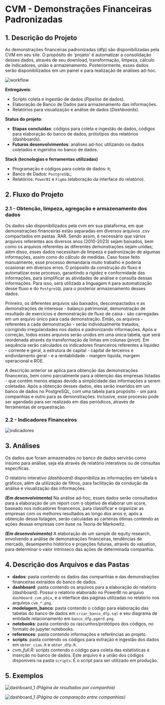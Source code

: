 # CVM - Demonstrações Financeiras Padronizadas

## 1. Descrição do Projeto

As demonstrações financeiras padronizadas (dfp) são disponibilizadas pela CVM em seu site. O propósito do 'projeto' é automatizar a consolidação desses dados, através de seu download, transformação, limpeza, cálculo de indicadores, união e armazenamento. Posteriormente, esses dados serão disponibilizados em um painel e para realização de análises ad-hoc.

![workflow](https://github.com/viniciusbelchior0/cvm_DFPs/blob/main/references/diagrama_cvm-dfps.png)

**Entregáveis**:
- Scripts coleta e ingestão de dados (*Pipeline* de dados).
- Elaboração de Banco de Dados para armazenamento das informações.
- Relatórios para visualização e análise de dados (*Dashboards*).

**Status do projeto**:
- **Etapas concluídas**: códigos para coleta e ingestão de dados, códigos para elaboração do banco de dados, prótotipos dos relatórios (dashboards).
- **Futuros desenvolvimentos**: análises ad-hoc utilizando os dados coletados e ingeridos no banco de dados.

**Stack (tecnologias e ferramentas utilizadas)**
- Programação e códigos para coleta de dados: `R`;
- Banco de Dados: `PostgreSQL`;
- Relatórios: `PowerBI` e `Figma` (elaboração da interface do relatório).


## 2. Fluxo do Projeto

### 2.1 - Obtenção, limpeza, agregação e armazenamento dos dados
Os dados são disponibilizados pela cvm em sua plataforma, em que demonstrações financeiras estão separadas em diversos arquivos .csv compactados em pastas .RAR. Sendo assim, é necessário que vários arquivos referentes aos diversos anos (2010-2023) sejam baixados, bem como os arquivos referentes às diferentes demonstrações sejam unidas; além disso, esses dados necessitam de limpeza e padronização de algumas informações, assim como do cálculo de medidas. Caso fosse feito manualmente, esse processo demandaria muito trabalho e poderia ocasionar em diversos erros. O próposito da construção do fluxo é automatizar esse processo, garantindo a rigidez e conformidade das informações, para simplificar as atividades de análise e consulta dessas informações. Para isso, será utilizada a linguagem `R` para automatização desse fluxo e do `PostgreSQL` para o posterior armazenamento desses dados.

Primeiro, os diferentes arquivos são baixados, descompactados e as demonstrações de interesse - balanço patrimonial, demonstração de resultado de exercícios e demonstração de fluxo de caixa - são carregadas em um arquivo único para cada demonstração. Então, os arquivos - referentes a cada demonstração - serão individualmente tratados, corrigindo irregularidades nos dados e padronizando informações. Após a correção, todos esses arquivos serão unidos em uma única tabela, que será reordenada através da transformação de linhas em colunas (*pivot*). Em sequência serão calculados os indicadores financeiros referentes a liquidez - corrente e geral, a estrutura de capital - capital de terceiros e endividamento geral - e a rentabilidade - margem líquida, margem operacional e ROE.

A descrição anterior se aplica para obtenção das demonstrações financeiras, bem como parcialmente para a obtenção das empresas listadas - que contêm menos etapas devido a simplicidade das informações a serem coletadas. Após a obtenção desses dados, eles serão inseridos em um banco de dados no PostgreSQL, com uma tabela para propósito - um para companhias e outro para as demonstrações. Inclusive, esse processo pode ser agendado para ser realizado em dias periódicos, através de ferramentas de orquestração.

### 2.2 - Indicadores Financeiros

![indicadores](https://github.com/viniciusbelchior0/cvm_DFPs/blob/main/references/demonstracoes_financeiras.png)

## 3. Análises
Os dados que foram armazenados no banco de dados servirão como insumo para análise, seja ela através de relatório interativos ou de consultas específicas.

O relatório interativo *(dashboard)* disponibiliza as informações em tabela e gráficos, além da utilização de filtros, para facilitação da condução da análise e visualização das informações.

***(Em desenvolvimento)*** Na análise ad-hoc, esses dados serão consultados para a elaboração de um report com o objetivo de elaborar um score, baseado nos indicadores financeiros, para classificar e organizar as empresas com os melhores resultados ao longo dos anos e, após a obtenção dessa listagem, serão calculadas as carteiras ótimas contendo as ações dessas empresas com base na Teoria de Markowitz.

***(Em desenvolvimento)*** A elaboração de um sample de equity research, envolvendo a análise de demonstrações financeiras, tendências de mercado, desempenho histórico e projeções futuras, através do valuation, para determinar o valor intrínseco das ações de determinada companhia.

## 4. Descrição dos Arquivos e das Pastas

- **dados**: pasta contendo os dados das companhias e das demonstrações financeiras extraídos do banco de dados. 
- **dashboard**: pasta contendo os arquivos para a elaboração do relatório (dashboard). Possui o relatório elaborado no PowerBI no arquivo `dashboard_cvm.pbix`, e a interface das páginas utilizadas no relatório nos arquivos `cvm_*.png`.
- **modelagem_banco**: pasta contendo o código para elaboração das tabelas do banco de dados em `criar_banco_dfp.sql` e seu diagrama de entidade relacionamento em `banco_dfp.pgerd.png`.
- **notebooks**: pasta contendo os rascunhos/protótipos dos códigos, no formato de jupyter notebooks.
- **references**: pasta contendo informações e referências ao projeto.
- **scripts**: pasta contendo os códigos para extração e ingestão dos dados em `obter_cias.R` e `obter_dfp.R`.
- *cvm_full.R*: scripts contendo o código para coleta das estatísticas e inserção no banco de dados. Este arquivo é a união dos códigos disponíveis na pasta `scripts`. É o script para ser utilizado em produção.

## 5. Exemplos

![dashboard_1](https://github.com/viniciusbelchior0/cvm_DFPs/blob/main/references/dashboard_screenshot_1.PNG)
*(Página de resultados por companhia)*

![dashboard_1](https://github.com/viniciusbelchior0/cvm_DFPs/blob/main/references/dashboard_screenshot_2.PNG)
*(Página de comparação entre companhias)*
